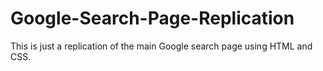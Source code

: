# Google-Search-Page-Replication
This is just a replication of the main Google search page using HTML and CSS.
